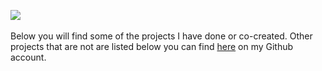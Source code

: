 [![](https://img.shields.io/badge/github-projects-808080?style=for-the-badge&logo=github)](https://github.com/milosz08) &nbsp;

Below you will find some of the projects I have done or co-created. Other projects that are not are listed below you can
find [here](https://github.com/milosz08) on my Github account.
